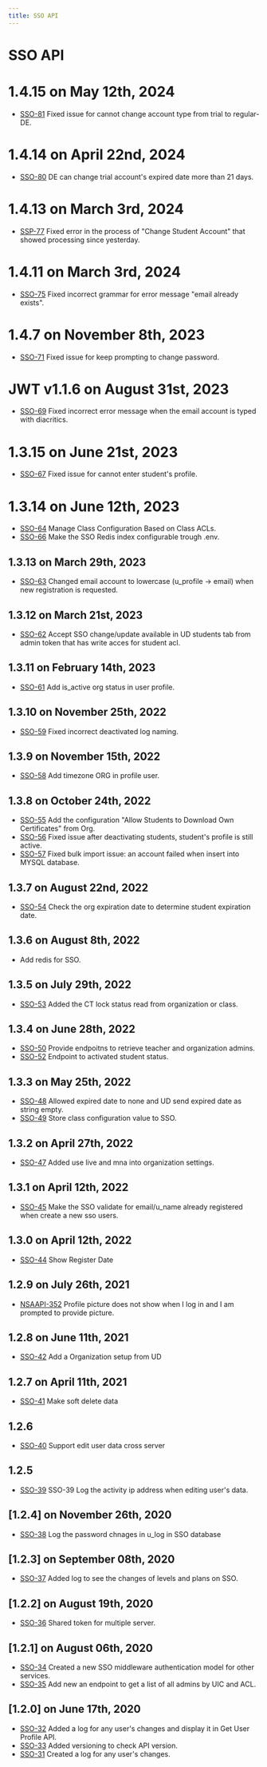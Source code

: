 ```yaml
---
title: SSO API
---
```


# SSO API

# 1.4.15 on May 12th, 2024
- [SSO-81](https://dyned.myjetbrains.com/youtrack/issue/SSO-81) Fixed issue for cannot change account type from trial to regular-DE.

# 1.4.14 on April 22nd, 2024
- [SSO-80](https://dyned.myjetbrains.com/youtrack/issue/SSO-80) DE can change trial account's expired date more than 21 days.

# 1.4.13 on March 3rd, 2024
- [SSP-77](https://dyned.myjetbrains.com/youtrack/issue/SSO-77) Fixed error in the process of "Change Student Account" that showed processing since yesterday.

# 1.4.11 on March 3rd, 2024
- [SSO-75](https://dyned.myjetbrains.com/youtrack/issue/SSO-75) Fixed incorrect grammar for error message "email already exists".

# 1.4.7 on November 8th, 2023
- [SSO-71](https://dyned.myjetbrains.com/youtrack/issue/SSO-71) Fixed issue for keep prompting to change password.

# JWT v1.1.6 on August 31st, 2023
- [SSO-69](https://dyned.myjetbrains.com/youtrack/issue/SSO-69) Fixed incorrect error message when the email account is typed with diacritics.

# 1.3.15 on June 21st, 2023
- [SSO-67](https://dyned.myjetbrains.com/youtrack/issue/SSO-67) Fixed issue for cannot enter student's profile. 

# 1.3.14 on June 12th, 2023
- [SSO-64](https://dyned.myjetbrains.com/youtrack/issue/SSO-64) Manage Class Configuration Based on Class ACLs.
- [SSO-66](https://dyned.myjetbrains.com/youtrack/issue/SSO-66) Make the SSO Redis index configurable trough .env.

## 1.3.13 on March 29th, 2023
- [SSO-63](https://dyned.myjetbrains.com/youtrack/issue/SSO-63) Changed email account to lowercase (u_profile -> email) when new registration is requested.

## 1.3.12 on March 21st, 2023
- [SSO-62](https://dyned.myjetbrains.com/youtrack/issue/SSO-62) Accept SSO change/update available in UD students tab from admin token that has write acces for student acl.

## 1.3.11 on February 14th, 2023
- [SSO-61](https://dyned.myjetbrains.com/youtrack/issue/SSO-61) Add is_active org status in user profile.

## 1.3.10 on November 25th, 2022
- [SSO-59](https://dyned.myjetbrains.com/youtrack/issue/SSO-59) Fixed incorrect deactivated log naming.

## 1.3.9 on November 15th, 2022
- [SSO-58](https://dyned.myjetbrains.com/youtrack/issue/SSO-58) Add timezone ORG in profile user.

## 1.3.8 on October 24th, 2022
- [SSO-55](https://dyned.myjetbrains.com/youtrack/issue/SSO-55) Add the configuration "Allow Students to Download Own Certificates" from Org.
- [SSO-56](https://dyned.myjetbrains.com/youtrack/issue/SSO-56) Fixed issue after deactivating students, student's profile is still active.
- [SSO-57](https://dyned.myjetbrains.com/youtrack/issue/SSO-57) Fixed bulk import issue: an account failed when insert into MYSQL database.

## 1.3.7 on August 22nd, 2022
- [SSO-54](https://dyned.myjetbrains.com/youtrack/issue/SSO-54) Check the org expiration date to determine student expiration date.

## 1.3.6 on August 8th, 2022
- Add redis for SSO.

## 1.3.5 on July 29th, 2022
- [SSO-53](https://dyned.myjetbrains.com/youtrack/issue/SSO-53) Added the CT lock status read from organization or class.

## 1.3.4 on June 28th, 2022
- [SSO-50](https://dyned.myjetbrains.com/youtrack/issue/SSO-50) Provide endpoitns to retrieve teacher and organization admins.
- [SSO-52](https://dyned.myjetbrains.com/youtrack/issue/SSO-52) Endpoint to activated student status.

## 1.3.3 on May 25th, 2022
- [SSO-48](https://dyned.myjetbrains.com/youtrack/issue/SSO-48) Allowed expired date to none and UD send expired date as string empty.
- [SSO-49](https://dyned.myjetbrains.com/youtrack/issue/SSO-49) Store class configuration value to SSO.

## 1.3.2 on April 27th, 2022
- [SSO-47](https://dyned.myjetbrains.com/youtrack/issue/SSO-47) Added use live and mna into organization settings.

## 1.3.1 on April 12th, 2022
- [SSO-45](https://dyned.myjetbrains.com/youtrack/issue/SSO-45) Make the SSO validate for email/u_name already registered when create a new sso users.

## 1.3.0 on April 12th, 2022
- [SSO-44](https://dyned.myjetbrains.com/youtrack/issue/SSO-44) Show Register Date

## 1.2.9 on July 26th, 2021
- [NSAAPI-352](https://dyned.myjetbrains.com/youtrack/issue/NSAAPI-352) Profile picture does not show when I log in and I am prompted to provide picture.

## 1.2.8 on June 11th, 2021
- [SSO-42](https://dyned.myjetbrains.com/youtrack/issue/SSO-42) Add a Organization setup from UD

## 1.2.7 on April 11th, 2021
- [SSO-41](https://dyned.myjetbrains.com/youtrack/issue/SSO-41) Make soft delete data

## 1.2.6
- [SSO-40](https://dyned.myjetbrains.com/youtrack/issue/SSO-40) Support edit user data cross server

## 1.2.5
- [SSO-39](https://dyned.myjetbrains.com/youtrack/issue/SSO-39) SSO-39 Log the activity ip address when editing user's data.

## [1.2.4] on November 26th, 2020
- [SSO-38](https://dyned.myjetbrains.com/youtrack/issue/SSO-38) Log the password chnages in u_log in SSO database

## [1.2.3] on September 08th, 2020
- [SSO-37](https://dyned.myjetbrains.com/youtrack/issue/SSO-37) Added log to see the changes of levels and plans on SSO.

## [1.2.2] on August 19th, 2020
- [SSO-36](https://dyned.myjetbrains.com/youtrack/issue/SSO-36) Shared token for multiple server.

## [1.2.1] on August 06th, 2020
- [SSO-34](https://dyned.myjetbrains.com/youtrack/issue/SSO-34) Created a new SSO middleware authentication model for other services.
- [SSO-35](https://dyned.myjetbrains.com/youtrack/issue/SSO-35) Add new an endpoint to get a list of all admins by UIC and ACL.

## [1.2.0] on June 17th, 2020
- [SSO-32](https://dyned.myjetbrains.com/youtrack/issue/sso-32) Added a log for any user's changes and display it in Get User Profile API. 
- [SSO-33](https://dyned.myjetbrains.com/youtrack/issue/sso-33) Added versioning to check API version.
- [SSO-31](https://dyned.myjetbrains.com/youtrack/issue/sso-31) Created a log for any user's changes.